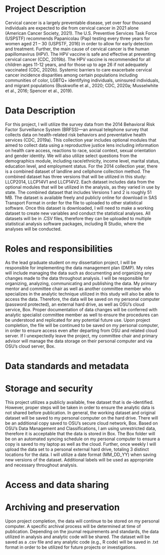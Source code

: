# Project Description 
Cervical cancer is a largely preventable disease, yet over four thousand individuals are expected to die from cervical cancer in 2021 alone (American Cancer Society, 2021). The U.S. Preventive Services Task Force (USPSTF) recommends Papanicolau (Pap) testing every three years for women aged 21 – 30 (USPSTF, 2016) in order to allow for early detection and treatment. Further, the main cause of cervical cancer is the human papillomavirus (HPV). The HPV vaccine is safe and effective at preventing cervical cancer (CDC, 2019b). The HPV vaccine is recommended for all children ages 11-12 years, and for those up to age 26 if not adequately vaccinated (CDC, 2020b). Systemic barriers to care exacerbate cervical cancer incidence disparities among certain populations including communities of color, LGBTQ+ identifying individuals, uninsured individuals, and migrant populations (Buskwofie et al., 2020; CDC, 2020a; Musselwhite et al., 2016; Spencer et al., 2019).

# Data Description
For this project, I will utilize the survey data from the 2014 Behavioral Risk Factor Surveillance System (BRFSS)—an annual telephone survey that collects data on health-related risk behaviors and preventative health services (CDC, 2019a). This collection year includes optional modules that aimed to collect data using a reproductive justice lens including information on health care access, reactions to race, social context, sexual orientation and gender identity. We will also utilize select questions from the demographics module, including race/ethnicity, income level, marital status, education level, and employment status. 
	For the 2014 collection year, there is a combined dataset of landline and cellphone collection method. The combined dataset has three versions that will be utilized in this study: LLCP2014, LLCP14V1 and LLCP14V2. Each dataset includes data from the optional modules that will be utilized in the analysis, as they varied in use by state. The combined dataset that includes Versions 1 and 2 is roughly 51 MB. The dataset is available freely and publicly online for download in SAS Transport Format in order for the file to uploaded to other statistical software. Once this dataset is downloaded, I will need to make a working dataset to create new variables and conduct the statistical analyses. All datasets will be in .CSV files, therefore they can be uploaded to multiple statistical analysis software packages, including R Studio, where the analyses will be conducted. 

# Roles and responsibilities
As the lead graduate student on my dissertation project, I will be responsible for implementing the data management plan (DMP). My roles will include managing the data such as documenting and organizing any changes made to the data throughout analysis. I will be responsible for organizing, analyzing, communicating and publishing the data. My primary mentor and committee chair as well as another committee member who specializes in the analytic technique utilized in this study will also be able to access the data. Therefore, the data will be saved on my personal computer (password protected), an external hard drive, as well as OSU’s cloud service, Box. Proper documentation of data changes will be conferred with analytic specialist committee member as well to ensure the procedures can be understood and replicated for any potential future use. Upon project completion, the file will be continued to be saved on my personal computer, in order to ensure access even after departing from OSU and related cloud server. If I unexpectedly leave the project, my committee chair and primary advisor will manage the data storage on their personal computer and via OSU’s cloud server, Box. 

# Data standards and metadata
# Storage and security
This project utilizes a publicly available, free dataset that is de-identified. However, proper steps will be taken in order to ensure the analytic data is not shared before publication. In general, the working dataset and original dataset will be saved to my personal computer on the hard drive. There will be an additional copy saved to OSU’s secure cloud network, Box. Based on OSU’s Data Management and Classifications, I am using unrestricted data, therefore it is acceptable that the data is stored in Box. The Box folder will be on an automated syncing schedule on my personal computer to ensure a copy is saved to my laptop as well as the cloud. Further, once weekly I will upload the data set to a personal external hard drive, totaling 3 distinct locations for the data. I will utilize a date format (MM_DD_YY) when saving new versions of the dataset. Additional labels will be used as appropriate and necessary throughout analysis. 
# Access and data sharing
# Archiving and preservation
Upon project completion, the data will continue to be stored on my personal computer. A specific archival process will be determined at time of publication. Depending on the journal requirements and standards, the data utilized in analysis and analytic code will be shared. The dataset will be saved as a .csv file and any analytic code (e.g., R code) will be saved in .txt format in order to be utilized for future projects or investigations. 
